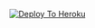 [![Deploy To Heroku](https://www.herokucdn.com/deploy/button.svg)](https://heroku.com/deploy?template=https://github.com/samurai-maker/devifilta)
